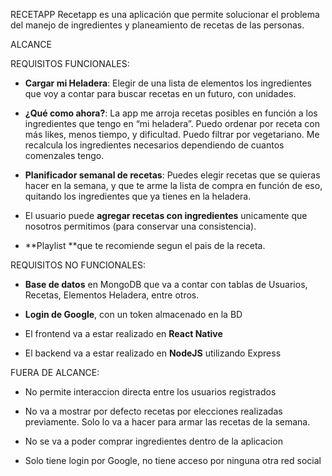 RECETAPP
Recetapp es una aplicación que permite solucionar el problema del manejo de ingredientes y planeamiento de recetas de las personas.


ALCANCE


REQUISITOS FUNCIONALES:

- **Cargar mi Heladera**: Elegir de una lista de elementos los ingredientes que voy a contar para buscar recetas en un futuro, con unidades.

- **¿Qué como ahora?**: La app me arroja recetas posibles en función a los ingredientes que tengo en “mi heladera”. Puedo ordenar por receta con más likes, menos tiempo, y dificultad. Puedo filtrar por vegetariano. Me recalcula los ingredientes necesarios dependiendo de cuantos comenzales tengo.

- **Planificador semanal de recetas**: Puedes elegir recetas que se quieras hacer en la semana, y que te arme la lista de compra en función de eso, quitando los ingredientes que ya tienes en la heladera.

- El usuario puede **agregar recetas con ingredientes** unicamente que nosotros permitimos (para conservar una consistencia).

- **Playlist **que te recomiende segun el pais de la receta.


REQUISITOS NO FUNCIONALES:

- **Base de datos** en MongoDB que va a contar con tablas de Usuarios, Recetas, Elementos Heladera, entre otros.

- **Login de Google**, con un token almacenado en la BD

- El frontend va a estar realizado en **React Native**

- El backend va a estar realizado en **NodeJS** utilizando Express


FUERA DE ALCANCE:

- No permite interaccion directa entre los usuarios registrados

- No va a mostrar por defecto recetas por elecciones realizadas previamente. Solo lo va a hacer para armar las recetas de la semana.

- No se va a poder comprar ingredientes dentro de la aplicacion

- Solo tiene login por Google, no tiene acceso por ninguna otra red social

